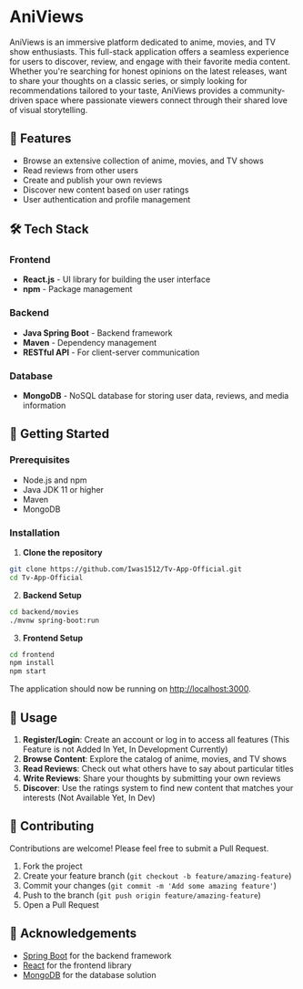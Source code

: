 # AniViews

AniViews is an immersive platform dedicated to anime, movies, and TV show enthusiasts. This full-stack application offers a seamless experience for users to discover, review, and engage with their favorite media content. Whether you're searching for honest opinions on the latest releases, want to share your thoughts on a classic series, or simply looking for recommendations tailored to your taste, AniViews provides a community-driven space where passionate viewers connect through their shared love of visual storytelling.

## 🌟 Features

- Browse an extensive collection of anime, movies, and TV shows
- Read reviews from other users
- Create and publish your own reviews
- Discover new content based on user ratings
- User authentication and profile management

## 🛠️ Tech Stack

### Frontend
- **React.js** - UI library for building the user interface
- **npm** - Package management

### Backend
- **Java Spring Boot** - Backend framework 
- **Maven** - Dependency management
- **RESTful API** - For client-server communication

### Database
- **MongoDB** - NoSQL database for storing user data, reviews, and media information


## 🚀 Getting Started

### Prerequisites

- Node.js and npm
- Java JDK 11 or higher
- Maven
- MongoDB

### Installation

1. **Clone the repository**

```bash
git clone https://github.com/Iwas1512/Tv-App-Official.git
cd Tv-App-Official
```

2. **Backend Setup**

```bash
cd backend/movies
./mvnw spring-boot:run
```

3. **Frontend Setup**

```bash
cd frontend
npm install
npm start
```

The application should now be running on [http://localhost:3000](http://localhost:3000).

## 📱 Usage

1. **Register/Login**: Create an account or log in to access all features (This Feature is not Added In Yet, In Development Currently)
2. **Browse Content**: Explore the catalog of anime, movies, and TV shows
3. **Read Reviews**: Check out what others have to say about particular titles
4. **Write Reviews**: Share your thoughts by submitting your own reviews
5. **Discover**: Use the ratings system to find new content that matches your interests (Not Available Yet, In Dev)

## 🤝 Contributing

Contributions are welcome! Please feel free to submit a Pull Request.

1. Fork the project
2. Create your feature branch (`git checkout -b feature/amazing-feature`)
3. Commit your changes (`git commit -m 'Add some amazing feature'`)
4. Push to the branch (`git push origin feature/amazing-feature`)
5. Open a Pull Request



## 🙏 Acknowledgements

- [Spring Boot](https://spring.io/projects/spring-boot) for the backend framework
- [React](https://reactjs.org/) for the frontend library
- [MongoDB](https://www.mongodb.com/) for the database solution


